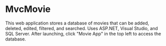 # MvcMovie
This web application stores a database of movies that can be added, deleted, edited, filtered, and searched.
Uses ASP.NET, Visual Studio, and SQL Server.
After launching, click "Movie App" in the top left to access the database.

